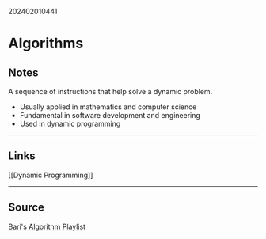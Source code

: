 202402010441
# Algorithms

## Notes

A sequence of instructions that help solve a dynamic problem.

- Usually applied in mathematics and computer science
- Fundamental in software development and engineering
- Used in dynamic programming


---
## Links
[[Dynamic Programming]]


---

## Source

[Bari's Algorithm Playlist](https://youtube.com/playlist?list=PLDN4rrl48XKpZkf03iYFl-O29szjTrs_O&si=EvTDW2DD8UHupCHs)

